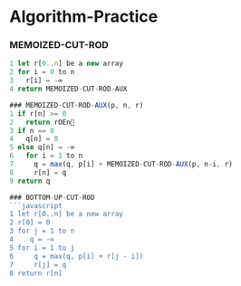 # Algorithm-Practice

### MEMOIZED-CUT-ROD 
```javascript
1 let r[0..n] be a new array
2 for i = 0 to n
3   r[i] = -∞
4 return MEMOIZED-CUT-ROD-AUX

### MEMOIZED-CUT-ROD-AUX(p, n, r)
1 if r[n] >= 0
2   return rOEn
3 if n == 0
4   q[n] = 0
5 else q[n] = -∞
6   for i = 1 to n
7     q = max(q, p[i] + MEMOIZED-CUT-ROD-AUX(p, n-i, r)
8     r[n] = q
9 return q

### BOTTOM-UP-CUT-ROD
```javascript
1 let r[0..n] be a new array 
2 r[0] = 0
3 for j = 1 to n
4    q = -∞
5 for i = 1 to j
6     q = max(q, p[i] + r[j - i])
7     r[j] = q
8 return r[n]
